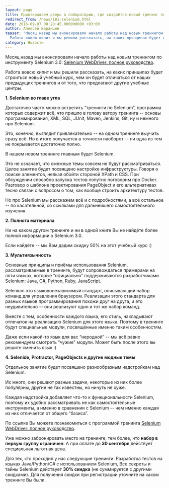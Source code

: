 ```yaml
---
layout: page
title: Приоткрываем дверь в лабораторию, где создаётся новый тренинг по Selenium
redirect_from: /news/181-selenium.html
date: 2016-09-07 08:28:45.000000000 +03:00
author: Алексей Баранцев
teaser: "Месяц назад мы анонсировали начало работы над новым тренингом \"Selenium WebDriver: полное руководство\".
  Работа вовсю кипит и мы решили рассказать, на каких принципах будет строиться новый учебный курс, чем он будет отличаться от наших предыдущих тренингов и от того, что предлагают другие учебные центры"
category: Новости
---
```

Месяц назад мы анонсировали начало работы над новым тренингом по инструменту Selenium 3.0: [Selenium WebDriver: полное руководство](https://software-testing.ru/edu/schedule/242).

Работа вовсю кипит и мы решили рассказать, на каких принципах будет строиться новый учебный курс, чем он будет отличаться от наших предыдущих тренингов и от того, что предлагают другие учебные центры.

**1. Selenium во главе угла**

Достаточно часто можно встретить “тренинги по Selenium”, программа которых содержит всё, что пришло в голову автору тренинга -- основы программирования, XML, SQL, JUnit, Maven, Jenkins, Git, ну и немного про Selenium.

Это, конечно, выглядит привлекательно -- на одном тренинге выучить сразу всё. Но в итоге получается в точности наоборот -- ни одна из тем не покрывается достаточно полно.

В нашем новом тренинге главным будет Selenium.

Это не означает, что смежные темы совсем не будут рассматриваться. Целое занятие будет посвящено настройке инфраструктуры. Говоря о поиске элементов, нельзя обойти стороной XPath и CSS. При обсуждении способов запуска тестов попутно поговорим про Docker. Разговор о шаблоне проектирования PageObject и его альтернативах тесно связан с вопросом о том, как вообще строить архитектуру тестов.

Но про Selenium мы расскажем всё и с подробностями, а всё остальное -- по касательной, со ссылками для дальнейшего самостоятельного изучения.

**2. Полнота материала**

Ни на каком другом тренинге и ни в одной книге Вы не найдёте более полной информации о Selenium 3.0.

Если найдёте -- мы Вам дадим скидку 50% на этот учебный курс :)

**3. Мультиязычность**

Основные принципы и приёмы использования Selenium, рассматриваемые в тренинге, будут сопровождаться примерами на пяти языках, которые “официально” поддерживаются разработчиками Selenium: Java, C#, Python, Ruby, JavaScript.

Selenium это языковонезависимый стандарт, описывающий набор команд для управления браузером. Реализации этого стандарта для разных языков программирования похожи друг на друга, и это неудивительно -- они реализуют один и тот же набор команд.

Вместе с тем, особенности каждого языка, его стиль, накладывают отпечаток на реализацию Selenium для этого языка. Поэтому в тренинге будут специальные модули, посвящённые именно таким особенностям.

Даже если какой-то язык для вас “неродной” -- мы всё равно рекомендуем смотреть “чужие” модули. Может быть после этого вы решите сменить язык :)

**4. Selenide, Protractor, PageObjects и другие модные темы**

Отдельное занятие будет посвящено разнообразным надстройкам над Selenium.

Их много, они решают разные задачи, некоторые из них более популярны, другие не так известны, но ничуть не хуже.

Каждая надстройка добавляет что-то к функциональности Selenium, поэтому их удобно рассматривать не как самостоятельные инструменты, а именно в сравнении с Selenium -- чем именно каждая из них отличается от общего “базиса”.

По ссылке Вы можете познакомиться с программой тренинга [Selenium WebDriver: полное руководство](https://software-testing.ru/edu/schedule/242).

Уже можно забронировать место на тренинге, тем более, что **набор в первую группу ограничен**. А при оплате до **30 сентября** действует специальная льготная цена.

Для тех, кто проходил у нас следующие тренинги: Разработка тестов на языках Java/Python/C# с использованием Selenium, Все секреты и тайны Selenium действует **30% скидка** (не суммируется с другими скидками). Для получения скидки при регистрации уточните на каком тренинге Вы были.

